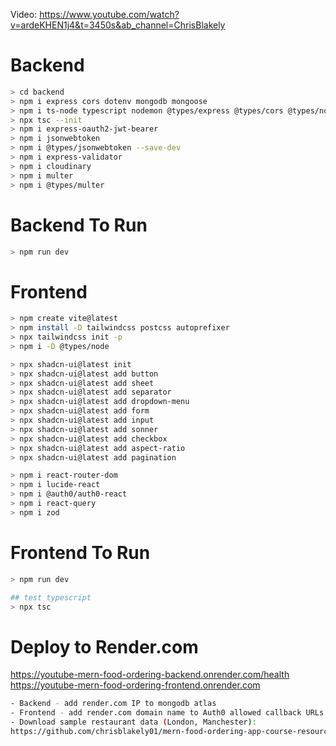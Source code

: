 Video: https://www.youtube.com/watch?v=ardeKHEN1j4&t=3450s&ab_channel=ChrisBlakely

# Backend
```bash
> cd backend
> npm i express cors dotenv mongodb mongoose
> npm i ts-node typescript nodemon @types/express @types/cors @types/node --save-dev
> npx tsc --init
> npm i express-oauth2-jwt-bearer
> npm i jsonwebtoken
> npm i @types/jsonwebtoken --save-dev
> npm i express-validator
> npm i cloudinary
> npm i multer
> npm i @types/multer
```

# Backend To Run
```bash
> npm run dev
```

# Frontend
```bash
> npm create vite@latest
> npm install -D tailwindcss postcss autoprefixer
> npx tailwindcss init -p
> npm i -D @types/node

> npx shadcn-ui@latest init
> npx shadcn-ui@latest add button
> npx shadcn-ui@latest add sheet
> npx shadcn-ui@latest add separator
> npx shadcn-ui@latest add dropdown-menu
> npx shadcn-ui@latest add form
> npx shadcn-ui@latest add input
> npx shadcn-ui@latest add sonner
> npx shadcn-ui@latest add checkbox
> npx shadcn-ui@latest add aspect-ratio
> npx shadcn-ui@latest add pagination

> npm i react-router-dom
> npm i lucide-react
> npm i @auth0/auth0-react
> npm i react-query
> npm i zod
```

# Frontend To Run
```bash
> npm run dev

## test typescript
> npx tsc
```

# Deploy to Render.com
https://youtube-mern-food-ordering-backend.onrender.com/health
https://youtube-mern-food-ordering-frontend.onrender.com
```bash
- Backend - add render.com IP to mongodb atlas
- Frontend - add render.com domain name to Auth0 allowed callback URLs
- Download sample restaurant data (London, Manchester):
https://github.com/chrisblakely01/mern-food-ordering-app-course-resources/blob/main/restaurants_data.json
```

